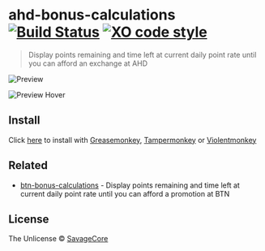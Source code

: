 # ahd-bonus-calculations [![Build Status](https://travis-ci.org/SavageCore/ahd-bonus-calculations.svg?branch=master)](https://travis-ci.org/SavageCore/ahd-bonus-calculations) [![XO code style](https://img.shields.io/badge/code_style-XO-5ed9c7.svg)](https://github.com/sindresorhus/xo)

> Display points remaining and time left at current daily point rate until you can afford an exchange at AHD

![Preview](http://i.imgur.com/j3i5AZw.png)

![Preview Hover](http://i.imgur.com/57UukOe.png)

## Install

Click [here](https://github.com/SavageCore/ahd-bonus-calculations/raw/master/src/ahd-bonus-calculations.user.js) to install with [Greasemonkey](https://www.greasespot.net/), [Tampermonkey](https://tampermonkey.net/) or [Violentmonkey](https://violentmonkey.github.io/)

## Related

- [btn-bonus-calculations](https://github.com/SavageCore/btn-bonus-calculations) - Display points remaining and time left at current daily point rate until you can afford a promotion at BTN


## License

The Unlicense © [SavageCore](https://savagecore.eu)
